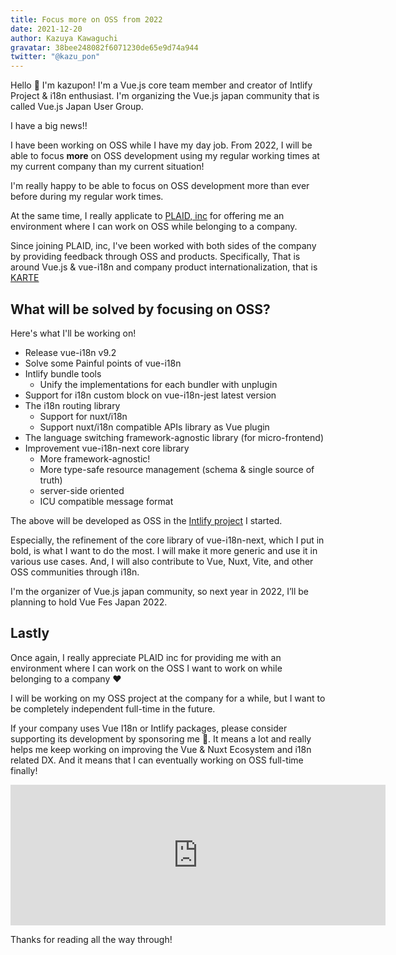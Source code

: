 ```yaml
---
title: Focus more on OSS from 2022
date: 2021-12-20
author: Kazuya Kawaguchi
gravatar: 38bee248082f6071230de65e9d74a944
twitter: "@kazu_pon"
---
```


Hello 🙂
I'm kazupon!
I'm a Vue.js core team member and creator of Intlify Project & i18n enthusiast. I'm organizing the Vue.js japan community that is called Vue.js Japan User Group.

I have a big news!!

I have been working on OSS while I have my day job. From 2022, I will be able to focus **more** on OSS development using my regular working times at my current company than my current situation!

I'm really happy to be able to focus on OSS development more than ever before during my regular work times.

At the same time, I really applicate to [PLAID, inc](https://plaid.co.jp/) for offering me an environment where I can work on OSS while belonging to a company.

Since joining PLAID, inc, I've been worked with both sides of the company by providing feedback through OSS and products. Specifically, That is around Vue.js & vue-i18n and company product internationalization, that is [KARTE](https://karte.io/)


## What will be solved by focusing on OSS?

Here's what I'll be working on!

- Release vue-i18n v9.2
- Solve some Painful points of vue-i18n
- Intlify bundle tools
  - Unify the implementations for each bundler with unplugin
- Support for i18n custom block on vue-i18n-jest latest version
- The i18n routing library
  - Support for nuxt/i18n
  - Support nuxt/i18n compatible APIs library as Vue plugin
- The language switching framework-agnostic library (for micro-frontend)
- Improvement vue-i18n-next core library
  - More framework-agnostic!
  - More type-safe resource management (schema & single source of truth)
  - server-side oriented
  - ICU compatible message format

The above will be developed as OSS in the [Intlify project](https://github.com/intlify) I started.

Especially, the refinement of the core library of vue-i18n-next, which I put in bold, is what I want to do the most. I will make it more generic and use it in various use cases. And, I will also contribute to Vue, Nuxt, Vite, and other OSS communities through i18n.

I'm the organizer of Vue.js japan community, so next year in 2022, I’ll be planning to hold Vue Fes Japan 2022.

## Lastly

Once again, I really appreciate PLAID inc for providing me with an environment where I can work on the OSS I want to work on while belonging to a company ❤️

I will be working on my OSS project at the company for a while, but I want to be completely independent full-time in the future.

If your company uses Vue I18n or Intlify packages, please consider supporting its development by sponsoring me 🙏. It means a lot and really helps me keep working on improving the Vue & Nuxt Ecosystem and i18n related DX. And it means that I can eventually working on OSS full-time finally!

<iframe src="https://github.com/sponsors/kazupon/card" title="Sponsor kazupon" height="225" width="600" style="border: 0;"></iframe>

Thanks for reading all the way through!
